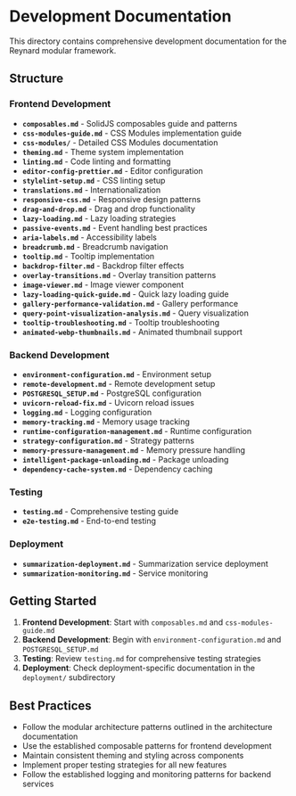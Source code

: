 # Development Documentation

This directory contains comprehensive development documentation for the Reynard modular framework.

## Structure

### Frontend Development

- **`composables.md`** - SolidJS composables guide and patterns
- **`css-modules-guide.md`** - CSS Modules implementation guide
- **`css-modules/`** - Detailed CSS Modules documentation
- **`theming.md`** - Theme system implementation
- **`linting.md`** - Code linting and formatting
- **`editor-config-prettier.md`** - Editor configuration
- **`stylelint-setup.md`** - CSS linting setup
- **`translations.md`** - Internationalization
- **`responsive-css.md`** - Responsive design patterns
- **`drag-and-drop.md`** - Drag and drop functionality
- **`lazy-loading.md`** - Lazy loading strategies
- **`passive-events.md`** - Event handling best practices
- **`aria-labels.md`** - Accessibility labels
- **`breadcrumb.md`** - Breadcrumb navigation
- **`tooltip.md`** - Tooltip implementation
- **`backdrop-filter.md`** - Backdrop filter effects
- **`overlay-transitions.md`** - Overlay transition patterns
- **`image-viewer.md`** - Image viewer component
- **`lazy-loading-quick-guide.md`** - Quick lazy loading guide
- **`gallery-performance-validation.md`** - Gallery performance
- **`query-point-visualization-analysis.md`** - Query visualization
- **`tooltip-troubleshooting.md`** - Tooltip troubleshooting
- **`animated-webp-thumbnails.md`** - Animated thumbnail support

### Backend Development

- **`environment-configuration.md`** - Environment setup
- **`remote-development.md`** - Remote development setup
- **`POSTGRESQL_SETUP.md`** - PostgreSQL configuration
- **`uvicorn-reload-fix.md`** - Uvicorn reload issues
- **`logging.md`** - Logging configuration
- **`memory-tracking.md`** - Memory usage tracking
- **`runtime-configuration-management.md`** - Runtime configuration
- **`strategy-configuration.md`** - Strategy patterns
- **`memory-pressure-management.md`** - Memory pressure handling
- **`intelligent-package-unloading.md`** - Package unloading
- **`dependency-cache-system.md`** - Dependency caching

### Testing

- **`testing.md`** - Comprehensive testing guide
- **`e2e-testing.md`** - End-to-end testing

### Deployment

- **`summarization-deployment.md`** - Summarization service deployment
- **`summarization-monitoring.md`** - Service monitoring

## Getting Started

1. **Frontend Development**: Start with `composables.md` and `css-modules-guide.md`
2. **Backend Development**: Begin with `environment-configuration.md` and `POSTGRESQL_SETUP.md`
3. **Testing**: Review `testing.md` for comprehensive testing strategies
4. **Deployment**: Check deployment-specific documentation in the `deployment/` subdirectory

## Best Practices

- Follow the modular architecture patterns outlined in the architecture documentation
- Use the established composable patterns for frontend development
- Maintain consistent theming and styling across components
- Implement proper testing strategies for all new features
- Follow the established logging and monitoring patterns for backend services
